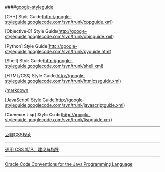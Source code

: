 ####[google-styleguide](https://code.google.com/p/google-styleguide/)


[C++] Style Guide(http://google-styleguide.googlecode.com/svn/trunk/cppguide.xml)

[Objective-C] Style Guide(http://google-styleguide.googlecode.com/svn/trunk/objcguide.xml)

[Python] Style Guide(http://google-styleguide.googlecode.com/svn/trunk/pyguide.html)

[Shell] Style Guide(http://google-styleguide.googlecode.com/svn/trunk/shell.xml)

[HTML/CSS] Style Guide(http://google-styleguide.googlecode.com/svn/trunk/htmlcssguide.xml)

/[markdown](https://github.com/Suxiaogang/Code_Guide/blob/master/google-html-css-style-guide.md)

[JavaScript] Style Guide(http://google-styleguide.googlecode.com/svn/trunk/javascriptguide.xml)

[Common Lisp] Style Guide(http://google-styleguide.googlecode.com/svn/trunk/lispguide.xml)

-------------------------------------------------------------

[豆瓣CSS规范](https://github.com/Suxiaogang/Code_Guide/blob/master/%E8%B1%86%E7%93%A3CSS%E8%A7%84%E8%8C%83.md)

-------------------------------------------------------------

[通用 CSS 笔记、建议与指导](https://github.com/Suxiaogang/Code_Guide/blob/master/%E9%80%9A%E7%94%A8%20CSS%20%E7%AC%94%E8%AE%B0%E3%80%81%E5%BB%BA%E8%AE%AE%E4%B8%8E%E6%8C%87%E5%AF%BC.md)


--------------------------------------------------------------

[Oracle Code Conventions for the Java Programming Language](http://www.oracle.com/technetwork/java/codeconvtoc-136057.html)
